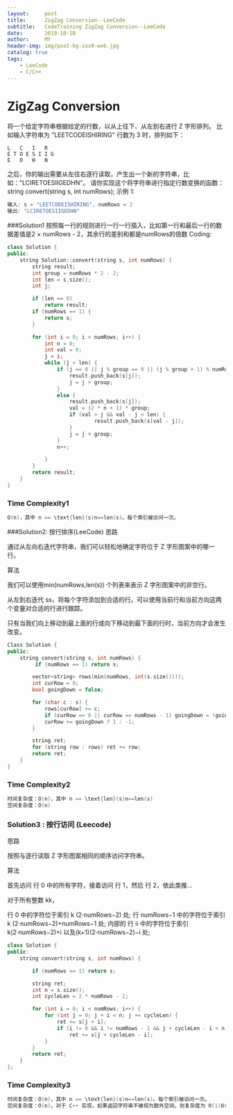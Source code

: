```yaml
---
layout:     post
title:      ZigZag Conversion--LeeCode
subtitle:   CodeTraining ZigZag Conversion--LeeCode
date:       2019-10-10
author:     MY
header-img: img/post-bg-ios9-web.jpg
catalog: true
tags:
    - LeeCode
    - C/C++
---
```


# ZigZag Conversion
将一个给定字符串根据给定的行数，以从上往下、从左到右进行 Z 字形排列。
比如输入字符串为 "LEETCODEISHIRING" 行数为 3 时，排列如下：
```
L   C   I   R
E T O E S I I G
E   D   H   N
```
之后，你的输出需要从左往右逐行读取，产生出一个新的字符串，比如："LCIRETOESIIGEDHN"。
请你实现这个将字符串进行指定行数变换的函数：
string convert(string s, int numRows);
示例 1:
```C++
输入: s = "LEETCODEISHIRING", numRows = 3
输出: "LCIRETOESIIGEDHN"
```

###Solution1
按照每一行的规则进行一行一行插入，比如第一行和最后一行的数据差值是2 × numRows - 2，其余行的差别和都是numRows的倍数
Coding:
```C++
class Solution {
public:
    string Solution::convert(string s, int numRows) {
        string result;
        int group = numRows * 2 - 2;
        int len = s.size();
        int j;

        if (len == 0)
            return result;
        if (numRows == 1) {
            return s;
        }

        for (int i = 0; i < numRows; i++) {
            int n = 0;
            int val = 0;
            j = i;
            while (j < len) {
                if (j == 0 || j % group == 0 || (j % group + 1) % numRows == 0) {
                    result.push_back(s[j]);
                    j = j + group;
                }
                else {
                    result.push_back(s[j]);
                    val = (2 * n + 1) * group;
                    if (val > j && val - j < len) {
                            result.push_back(s[val - j]);
                    }
                    j = j + group;
                }
                n++;

            }
        }
        return result;
    }
}
```
### Time Complexity1
```C++
O(n)，其中 n == \text{len}(s)n==len(s)。每个索引被访问一次。
```

###Solution2: 按行排序(LeeCode)
思路

通过从左向右迭代字符串，我们可以轻松地确定字符位于 Z 字形图案中的哪一行。

算法

我们可以使用min(numRows,len(s)) 个列表来表示 Z 字形图案中的非空行。

从左到右迭代 ss，将每个字符添加到合适的行。可以使用当前行和当前方向这两个变量对合适的行进行跟踪。

只有当我们向上移动到最上面的行或向下移动到最下面的行时，当前方向才会发生改变。
```C++
Class Solution {
public:
	string convert(string s, int numRows) {
		 if (numRows == 1) return s;

        vector<string> rows(min(numRows, int(s.size())));
        int curRow = 0;
        bool goingDown = false;

        for (char c : s) {
            rows[curRow] += c;
            if (curRow == 0 || curRow == numRows - 1) goingDown = !goingDown;
            curRow += goingDown ? 1 : -1;
        }

        string ret;
        for (string row : rows) ret += row;
        return ret;
	}
}
```
### Time Complexity2
```C++
时间复杂度：O(n)，其中 n == \text{len}(s)n==len(s)
空间复杂度：O(n)
```

### Solution3 : 按行访问 (Leecode)
思路

按照与逐行读取 Z 字形图案相同的顺序访问字符串。

算法

首先访问 行 0 中的所有字符，接着访问 行 1，然后 行 2，依此类推...

对于所有整数 kk，

行 0 中的字符位于索引 k (2⋅numRows−2) 处;
行 numRows−1 中的字符位于索引 k (2⋅numRows−2)+numRows−1 处;
内部的 行 ii 中的字符位于索引k(2⋅numRows−2)+i 以及(k+1)(2⋅numRows−2)−i 处;
```C++
class Solution {
public:
    string convert(string s, int numRows) {

        if (numRows == 1) return s;

        string ret;
        int n = s.size();
        int cycleLen = 2 * numRows - 2;

        for (int i = 0; i < numRows; i++) {
            for (int j = 0; j + i < n; j += cycleLen) {
                ret += s[j + i];
                if (i != 0 && i != numRows - 1 && j + cycleLen - i < n)
                    ret += s[j + cycleLen - i];
            }
        }
        return ret;
    }
};
```

### Time Complexity3
```C++
时间复杂度：O(n)，其中 n == \text{len}(s)n==len(s)。每个索引被访问一次。
空间复杂度：O(n)。对于 C++ 实现，如果返回字符串不被视为额外空间，则复杂度为 O(1)O(1)。
```